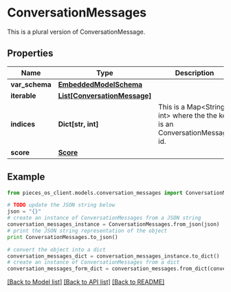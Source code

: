# ConversationMessages

This is a plural version of ConversationMessage.

## Properties

Name | Type | Description | Notes
------------ | ------------- | ------------- | -------------
**var_schema** | [**EmbeddedModelSchema**](EmbeddedModelSchema.md) |  | [optional] 
**iterable** | [**List[ConversationMessage]**](ConversationMessage.md) |  | 
**indices** | **Dict[str, int]** | This is a Map&lt;String, int&gt; where the the key is an ConversationMessage id. | [optional] 
**score** | [**Score**](Score.md) |  | [optional] 

## Example

```python
from pieces_os_client.models.conversation_messages import ConversationMessages

# TODO update the JSON string below
json = "{}"
# create an instance of ConversationMessages from a JSON string
conversation_messages_instance = ConversationMessages.from_json(json)
# print the JSON string representation of the object
print ConversationMessages.to_json()

# convert the object into a dict
conversation_messages_dict = conversation_messages_instance.to_dict()
# create an instance of ConversationMessages from a dict
conversation_messages_form_dict = conversation_messages.from_dict(conversation_messages_dict)
```
[[Back to Model list]](../README.md#documentation-for-models) [[Back to API list]](../README.md#documentation-for-api-endpoints) [[Back to README]](../README.md)


